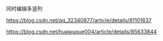 同时编辑多竖列	

https://blog.csdn.net/qq_32340877/article/details/81101637

https://blog.csdn.net/huawuque004/article/details/85633844
